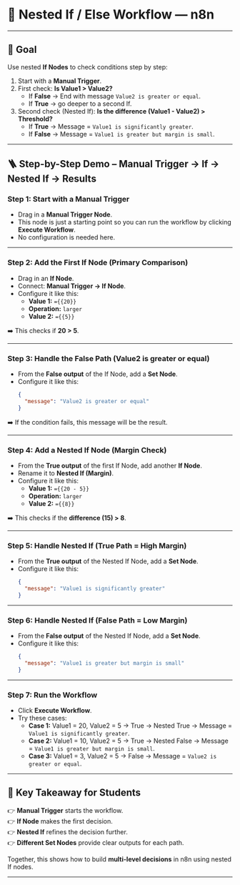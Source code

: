 # 🔁 Nested If / Else Workflow — n8n

---

## 🎯 **Goal**

Use nested **If Nodes** to check conditions step by step:  

1. Start with a **Manual Trigger**.  
2. First check: **Is Value1 > Value2?**  
   * If **False** → End with message `Value2 is greater or equal`.  
   * If **True** → go deeper to a second If.  
3. Second check (Nested If): **Is the difference (Value1 - Value2) > Threshold?**  
   * If **True** → Message = `Value1 is significantly greater`.  
   * If **False** → Message = `Value1 is greater but margin is small`.  

---

## 🪜 **Step-by-Step Demo – Manual Trigger → If → Nested If → Results**

### Step 1: Start with a Manual Trigger

* Drag in a **Manual Trigger Node**.  
* This node is just a starting point so you can run the workflow by clicking **Execute Workflow**.  
* No configuration is needed here.

---

### Step 2: Add the First If Node (Primary Comparison)

* Drag in an **If Node**.  
* Connect: **Manual Trigger → If Node**.  
* Configure it like this:
  * **Value 1:** `={{20}}`  
  * **Operation:** `larger`  
  * **Value 2:** `={{5}}`  

➡️ This checks if **20 > 5**.  

---

### Step 3: Handle the False Path (Value2 is greater or equal)

* From the **False output** of the If Node, add a **Set Node**.  
* Configure it like this:
  ```json
  {
    "message": "Value2 is greater or equal"
  }
  ```  

➡️ If the condition fails, this message will be the result.

---

### Step 4: Add a Nested If Node (Margin Check)

* From the **True output** of the first If Node, add another **If Node**.  
* Rename it to **Nested If (Margin)**.  
* Configure it like this:
  * **Value 1:** `={{20 - 5}}`  
  * **Operation:** `larger`  
  * **Value 2:** `={{8}}`  

➡️ This checks if the **difference (15) > 8**.  

---

### Step 5: Handle Nested If (True Path = High Margin)

* From the **True output** of the Nested If Node, add a **Set Node**.  
* Configure it like this:
  ```json
  {
    "message": "Value1 is significantly greater"
  }
  ```

---

### Step 6: Handle Nested If (False Path = Low Margin)

* From the **False output** of the Nested If Node, add a **Set Node**.  
* Configure it like this:
  ```json
  {
    "message": "Value1 is greater but margin is small"
  }
  ```

---

### Step 7: Run the Workflow

* Click **Execute Workflow**.  
* Try these cases:
  * **Case 1:** Value1 = 20, Value2 = 5 → True → Nested True → Message = `Value1 is significantly greater`.  
  * **Case 2:** Value1 = 10, Value2 = 5 → True → Nested False → Message = `Value1 is greater but margin is small`.  
  * **Case 3:** Value1 = 3, Value2 = 5 → False → Message = `Value2 is greater or equal`.  

---

## 📝 **Key Takeaway for Students**

👉 **Manual Trigger** starts the workflow.  
👉 **If Node** makes the first decision.  
👉 **Nested If** refines the decision further.  
👉 **Different Set Nodes** provide clear outputs for each path.  

Together, this shows how to build **multi-level decisions** in n8n using nested If nodes.

---
